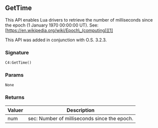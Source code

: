## GetTime

This API enables Lua drivers to retrieve the number of milliseconds since the epoch (1 January 1970 00:00:00 UT). 
See: [https://en.wikipedia.org/wiki/Epoch\_(computing)][1]


This API was added in conjunction with O.S. 3.2.3.


### Signature

`C4:GetTime()`


### Params
`None`


### Returns

| Valuer | Description |
| --- | --- |
|num| sec: Number of milliseconds since the epoch.|

[1]:	https://en.wikipedia.org/wiki/Epoch_(computing) "Epoch Date in Computing"